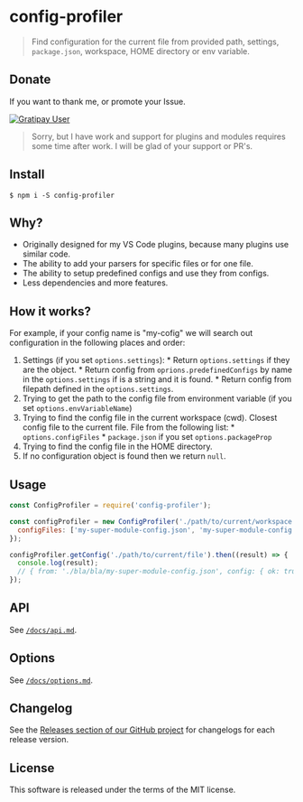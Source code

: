 # config-profiler

> Find configuration for the current file from provided path, settings, `package.json`, workspace, HOME directory or env variable.

## Donate

If you want to thank me, or promote your Issue.

[![Gratipay User](https://img.shields.io/gratipay/user/mrmlnc.svg?style=flat-square)](https://gratipay.com/~mrmlnc)

> Sorry, but I have work and support for plugins and modules requires some time after work. I will be glad of your support or PR's.

## Install

```shell
$ npm i -S config-profiler
```

## Why?

  * Originally designed for my VS Code plugins, because many plugins use similar code.
  * The ability to add your parsers for specific files or for one file.
  * The ability to setup predefined configs and use they from configs.
  * Less dependencies and more features.

## How it works?

For example, if your config name is "my-cofig" we will search out configuration in the following places and order:

  1. Settings (if you set `options.settings`):
    * Return `options.settings` if they are the object.
    * Return config from `oprions.predefinedConfigs` by name in the `options.settings` if is a string and it is found.
    * Return config from filepath defined in the `options.settings`.
  2. Trying to get the path to the config file from environment variable (if you set `options.envVariableName`)
  3. Trying to find the config file in the current workspace (cwd). Closest config file to the current file. File from the following list:
    * `options.configFiles`
    * `package.json` if you set `options.packageProp`
  4. Trying to find the config file in the HOME directory.
  5. If no configuration object is found then we return `null`.

## Usage

```js
const ConfigProfiler = require('config-profiler');

const configProfiler = new ConfigProfiler('./path/to/current/workspace', {
  configFiles: ['my-super-module-config.json', 'my-super-module-config.js']
});

configProfiler.getConfig('./path/to/current/file').then((result) => {
  console.log(result);
  // { from: './bla/bla/my-super-module-config.json', config: { ok: true } }
});
```

## API

See [`/docs/api.md`](docs/api.md).

## Options

See [`/docs/options.md`](docs/options.md).

## Changelog

See the [Releases section of our GitHub project](https://github.com/mrmlnc/config-profiler/releases) for changelogs for each release version.

## License

This software is released under the terms of the MIT license.
